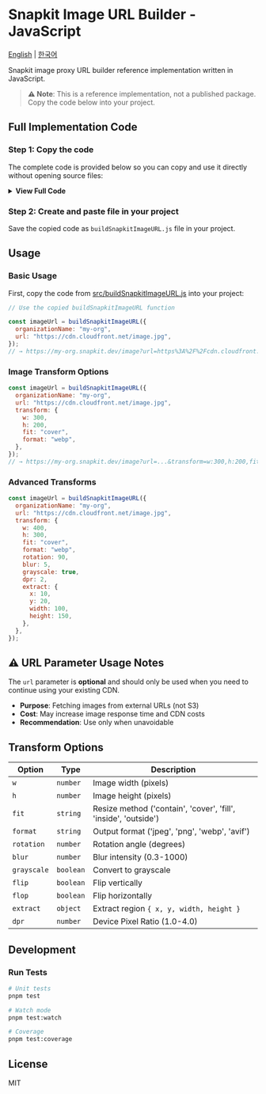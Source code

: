 # Snapkit Image URL Builder - JavaScript

[English](README.md) | [한국어](README.ko.md)

Snapkit image proxy URL builder reference implementation written in JavaScript.

> **⚠️ Note**: This is a reference implementation, not a published package. Copy the code below into your project.

## Full Implementation Code

### Step 1: Copy the code

The complete code is provided below so you can copy and use it directly without opening source files:

<details>
<summary><strong>View Full Code</strong></summary>

```javascript
/**
 * Snapkit image proxy URL builder function
 * @module buildSnapkitImageURL
 */

/**
 * Convert TransformOptions to query string
 * @param {Object} options - Transform options object
 * @param {number} [options.w] - Image width (pixels)
 * @param {number} [options.h] - Image height (pixels)
 * @param {'contain'|'cover'|'fill'|'inside'|'outside'} [options.fit] - Resize method
 * @param {'jpeg'|'png'|'webp'|'avif'} [options.format] - Output format
 * @param {number} [options.rotation] - Rotation angle (degrees)
 * @param {number} [options.blur] - Blur intensity (0.3-1000)
 * @param {boolean} [options.grayscale] - Whether to convert to grayscale
 * @param {boolean} [options.flip] - Whether to flip vertically
 * @param {boolean} [options.flop] - Whether to flip horizontally
 * @param {Object} [options.extract] - Area extraction
 * @param {number} options.extract.x - X coordinate
 * @param {number} options.extract.y - Y coordinate
 * @param {number} options.extract.width - Width
 * @param {number} options.extract.height - Height
 * @param {number} [options.dpr] - Device Pixel Ratio (1.0-4.0)
 * @param {number} [options.quality] - Image quality (1-100)
 * @returns {string} Query string (e.g., "w:100,h:100,fit:cover")
 */
function buildTransformString(options) {
  const parts = [];

  // Numeric/string value parameters
  if (options.w !== undefined) parts.push(`w:${options.w}`);
  if (options.h !== undefined) parts.push(`h:${options.h}`);
  if (options.fit) parts.push(`fit:${options.fit}`);
  if (options.format) parts.push(`format:${options.format}`);
  if (options.rotation !== undefined)
    parts.push(`rotation:${options.rotation}`);
  if (options.blur !== undefined) parts.push(`blur:${options.blur}`);
  if (options.dpr !== undefined) parts.push(`dpr:${options.dpr}`);
  if (options.quality !== undefined) parts.push(`quality:${options.quality}`);

  // Boolean parameters (key only, no value)
  if (options.grayscale) parts.push("grayscale");
  if (options.flip) parts.push("flip");
  if (options.flop) parts.push("flop");

  // extract parameter (x-y-width-height)
  if (options.extract) {
    const { x, y, width, height } = options.extract;
    parts.push(`extract:${x}-${y}-${width}-${height}`);
  }

  return parts.join(",");
}

/**
 * Build Snapkit image proxy URL
 *
 * @param {Object} params - URL generation parameters
 * @param {string} params.organizationName - Organization name (used as Snapkit subdomain)
 * @param {string} params.url - Original image URL (CloudFront, etc.)
 * @param {Object} [params.transform] - Image transformation options
 * @returns {string} Complete image proxy URL
 *
 * @example
 * const imageUrl = buildSnapkitImageURL({
 *   organizationName: 'my-org',
 *   url: 'https://cdn.cloudfront.net/image.jpg',
 *   transform: {
 *     w: 300,
 *     h: 200,
 *     fit: 'cover',
 *     format: 'webp'
 *   }
 * });
 * // → "https://my-org.snapkit.dev/image?url=https%3A%2F%2F...&transform=w:300,h:200,fit:cover,format:webp"
 */
export function buildSnapkitImageURL(params) {
  const { organizationName, url, transform } = params;

  // Construct base URL
  const baseUrl = `https://${organizationName}.snapkit.dev/image`;

  // Build query parameters using URLSearchParams
  const searchParams = new URLSearchParams();
  searchParams.set("url", url);

  // Add transform options if present
  if (transform) {
    const transformString = buildTransformString(transform);
    if (transformString) {
      searchParams.set("transform", transformString);
    }
  }

  return `${baseUrl}?${searchParams.toString()}`;
}
```

</details>

### Step 2: Create and paste file in your project

Save the copied code as `buildSnapkitImageURL.js` file in your project.

## Usage

### Basic Usage

First, copy the code from [src/buildSnapkitImageURL.js](src/buildSnapkitImageURL.js) into your project:

```javascript
// Use the copied buildSnapkitImageURL function

const imageUrl = buildSnapkitImageURL({
  organizationName: "my-org",
  url: "https://cdn.cloudfront.net/image.jpg",
});
// → https://my-org.snapkit.dev/image?url=https%3A%2F%2Fcdn.cloudfront.net%2Fimage.jpg
```

### Image Transform Options

```javascript
const imageUrl = buildSnapkitImageURL({
  organizationName: "my-org",
  url: "https://cdn.cloudfront.net/image.jpg",
  transform: {
    w: 300,
    h: 200,
    fit: "cover",
    format: "webp",
  },
});
// → https://my-org.snapkit.dev/image?url=...&transform=w:300,h:200,fit:cover,format:webp
```

### Advanced Transforms

```javascript
const imageUrl = buildSnapkitImageURL({
  organizationName: "my-org",
  url: "https://cdn.cloudfront.net/image.jpg",
  transform: {
    w: 400,
    h: 300,
    fit: "cover",
    format: "webp",
    rotation: 90,
    blur: 5,
    grayscale: true,
    dpr: 2,
    extract: {
      x: 10,
      y: 20,
      width: 100,
      height: 150,
    },
  },
});
```

## ⚠️ URL Parameter Usage Notes

The `url` parameter is **optional** and should only be used when you need to continue using your existing CDN.

- **Purpose**: Fetching images from external URLs (not S3)
- **Cost**: May increase image response time and CDN costs
- **Recommendation**: Use only when unavoidable

## Transform Options

| Option      | Type      | Description                                                    |
| ----------- | --------- | -------------------------------------------------------------- |
| `w`         | `number`  | Image width (pixels)                                           |
| `h`         | `number`  | Image height (pixels)                                          |
| `fit`       | `string`  | Resize method ('contain', 'cover', 'fill', 'inside', 'outside') |
| `format`    | `string`  | Output format ('jpeg', 'png', 'webp', 'avif')                  |
| `rotation`  | `number`  | Rotation angle (degrees)                                       |
| `blur`      | `number`  | Blur intensity (0.3-1000)                                      |
| `grayscale` | `boolean` | Convert to grayscale                                           |
| `flip`      | `boolean` | Flip vertically                                                |
| `flop`      | `boolean` | Flip horizontally                                              |
| `extract`   | `object`  | Extract region `{ x, y, width, height }`                       |
| `dpr`       | `number`  | Device Pixel Ratio (1.0-4.0)                                   |

## Development

### Run Tests

```bash
# Unit tests
pnpm test

# Watch mode
pnpm test:watch

# Coverage
pnpm test:coverage
```

## License

MIT
